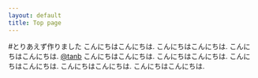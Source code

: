 ```yaml
---
layout: default
title: Top page
---
```


#とりあえず作りました
 こんにちはこんにちは. こんにちはこんにちは. こんにちはこんにちは. [@tanb](http://twitter.com/tanb) こんにちはこんにちは. こんにちはこんにちは. こんにちはこんにちは. こんにちはこんにちは. こんにちはこんにちは.
